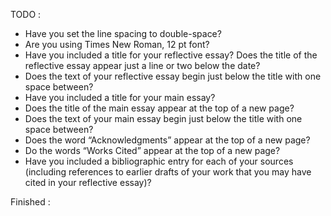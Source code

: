 TODO :

- Have you set the line spacing to double-space?
- Are you using Times New Roman, 12 pt font?
- Have you included a title for your reflective essay?  Does the title of the reflective essay appear just a line or two below the date?
- Does the text of your reflective essay begin just below the title with one space between?
- Have you included a title for your main essay? 
- Does the title of the main essay appear at the top of a new page?
- Does the text of your main essay begin just below the title with one space between?
- Does the word “Acknowledgments” appear at the top of a new page?
- Do the words “Works Cited” appear at the top of a new page?
- Have you included a bibliographic entry for each of your sources (including references to earlier drafts of your work that you may have cited in your reflective essay)?

Finished :


